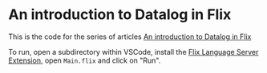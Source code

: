 # An introduction to Datalog in Flix

This is the code for the series of articles [An introduction to Datalog in Flix](http://paulbutcher.com/blog/2022/datalog1/)

To run, open a subdirectory within VSCode, install the [Flix Language Server Extension](https://marketplace.visualstudio.com/items?itemName=flix.flix), open `Main.flix` and click on "Run".